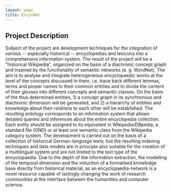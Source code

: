 ```yaml
---
layout: page
title: EncycNet
---
```

## Project Description

Subject of the project are development techniques for the integration of various -- especially historical -- encyclopedias and lexicons into a comprehensive information system. The result of the project will be a "historical Wikipedia", organized on the basis of a diachronic concept graph and inspired by the functionality of semantic networks (e. g. WordNet). The aim is to analyse and integrate heterogeneous encyclopaedic works at the level of the concepts discussed in them, i.e. trace back different lemmas, terms and proper names to their common entities and to divide the content of their glosses into different concepts and semantic classes. On the basis of the thus determined entities, 1) a concept graph in its synchronous and diachronic dimension will be generated, and 2) a hierarchy of entities and knowledge about their relations to each other will be established. The resulting ontology corresponds to an information system that allows detailed queries and inferences about the entire encyclopedia collection. Each entity should be assigned to its equivalent in Wikipedia/DBpedia, a standard file (GND) or at least one semantic class from the Wikipedia category system. The development is carried out on the basis of a collection of historical German-language texts, but the resulting indexing techniques and data models are in principle also suitable for the creation of a multilingual system and are not limited to the text type of the encyclopaedia. Due to the depth of the information extraction, the modelling of the temporal dimension and the induction of a formalised knowledge base directly from historical material, as an encyclopaedia-network is a novel resource capable of lastingly changing the work of research communities at the interface between the humanities and computer science.

